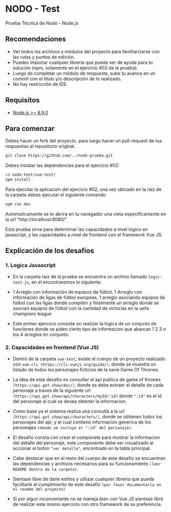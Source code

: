 # NODO - Test
Prueba Técnica de Nodo - Node.js

## Recomendaciones

* Ver todos los archivos y módulos del proyecto para familiarizarse con las rutas y puntos de edición.
* Puedes importar cualquier librería que pueda ser de ayuda para tu solución (npm, solamente en el ejercicio #02 de la prueba).
* Luego de completar un módulo de respuesta, sube tu avance en un commit con el título y/o descripción de lo realizado.
* No hay restricción de IDE.

## Requisitos

* [Node.js >= 8.9.0](https://nodejs.org/en/)

## Para comenzar

Debes hacer un fork del proyecto, para luego hacer un pull-request de tus respuestas al repositorio original.

```sh
git clone https://github.com/../nodo-prueba.git

```

Debes instalar las dependencias para el ejercicio #02:

```sh
cd nodo-test/vue-test/
npm install
```

Para ejecutar la aplicación del ejercicio #02, una vez ubicado en la raiz de la carpeta debes ejecutar el siguiente comando:

```sh
npm run dev
```

Automaticamente se te abrira en tu navegador una vista especificamente en la url "http://localhost:8080/"

Esta prueba sirve para determinar las capacidades a nivel logico en javascript, y las capacidades a nivel de frontend con el framework Vue JS.

## Explicación de los desafíos

### 1. Logica Javascript
* En la carpeta raiz de la prueba se encuentra un archivo llamado `logic-text.js`, en el encontraremos lo siguiente:

* 1 Arreglo con información de equipos de fútbol, 1 Arreglo con información de ligas de fútbol europeas, 1 arreglo asociando equipos de fútbol con las ligas donde compiten y finalmente un arreglo donde se asocian equipos de fútbol con la cantidad de victorias en la uefa champions league

* Este primer ejercicio consiste en realizar la logica de un conjunto de funciones donde se piden cierto tipo de informacion que abarcan 1 2 3 o los 4 arreglos en conjunto.

### 2. Capacidades en frontend (Vue JS)
* Dentro de la carpeta `vue-test`, existe el cuerpo de un proyecto realizado con `vue-cli (https://cli.vuejs.org/guide/)`, donde se muestra un listado de todos los personajes ficticios de la serie Game Of Thrones.

* La idea de este desafio es consultar el api publica de game of thrones `(https://api.got.show/doc/)`, donde se debe extraer el detalle de cada personaje a traves de la siguiente url `(https://api.got.show/api/characters/byId/:id)` donde `":id"` es el id del personaje al cual se desea obtener la informacion.

* Como base ya el sistema realiza una consulta a la url `(https://api.got.show/api/characters/)`, donde se obtienen todos los personajes del api, y el cual contiene informacion generica de los personajes `(donde se incluye el ":id" del personaje)`.

* El desafio consta con crear el componete para mostrar la informacion del detalle del personaje, este componente debe ser visualizado al accionar el boton `"ver detalle"`, encontrado en la tabla principal.

* Cabe destacar que en el resto del cuerpo de este desafio se encuentran las dependencias y archivos necesarios para su funcionamiento `(leer README dentro de la carpeta)`.

* Sientase libre de darle estilos y utilizar cualquier libreria que pueda facilitarle el cumplimiento de este desafio `(por favor documentarla en el readme del proyecto)`

* Si por algun inconveniente no se maneja bien con Vue JS sientase libre de realizar este mismo ejercicio con otro framework de su preferencia.
